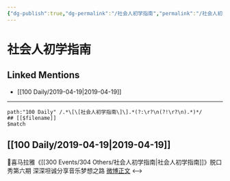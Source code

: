 ```yaml
---
{"dg-publish":true,"dg-permalink":"/社会人初学指南","permalink":"/社会人初学指南/","created":"2023-03-12T16:25:32.000+08:00","updated":"2023-04-10T17:14:16.000+08:00"}
---
```


# 社会人初学指南

## Linked Mentions
- [[100 Daily/2019-04-19\|2019-04-19]]


---

```expander
path:"100 Daily" /.*\[\[社会人初学指南\]\].*(?:\r?\n(?!\r?\n).*)*/
## [[$filename]]
$match
```
## [[100 Daily/2019-04-19\|2019-04-19]]
🌿喜马拉雅《[[300 Events/304 Others/社会人初学指南\|社会人初学指南]]》脱口秀第六期
深深坦诚分享音乐梦想之路
[微博正文](https://m.weibo.cn/6466290670/4362889835875069)
<-->